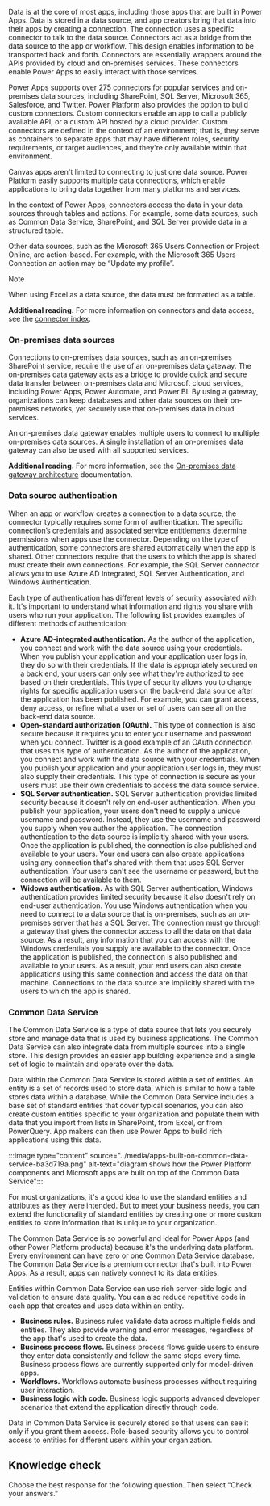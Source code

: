 Data is at the core of most apps, including those apps that are built in Power Apps. Data is stored in a data source, and app creators bring that data into their apps by creating a connection. The connection uses a specific connector to talk to the data source. Connectors act as a bridge from the data source to the app or workflow. This design enables information to be transported back and forth. Connectors are essentially wrappers around the APIs provided by cloud and on-premises services. These connectors enable Power Apps to easily interact with those services.

Power Apps supports over 275 connectors for popular services and on-premises data sources, including SharePoint, SQL Server, Microsoft 365, Salesforce, and Twitter. Power Platform also provides the option to build custom connectors. Custom connectors enable an app to call a publicly available API, or a custom API hosted by a cloud provider. Custom connectors are defined in the context of an environment; that is, they serve as containers to separate apps that may have different roles, security requirements, or target audiences, and they're only available within that environment.

Canvas apps aren't limited to connecting to just one data source. Power Platform easily supports multiple data connections, which enable applications to bring data together from many platforms and services.

In the context of Power Apps, connectors access the data in your data sources through tables and actions. For example, some data sources, such as Common Data Service, SharePoint, and SQL Server provide data in a structured table.

Other data sources, such as the Microsoft 365 Users Connection or Project Online, are action-based. For example, with the Microsoft 365 Users Connection an action may be “Update my profile”.

> [!NOTE]
> When using Excel as a data source, the data must be formatted as a table.

**Additional reading.** For more information on connectors and data access, see the [connector index](/connectors/index).

### On-premises data sources

Connections to on-premises data sources, such as an on-premises SharePoint service, require the use of an on-premises data gateway. The on-premises data gateway acts as a bridge to provide quick and secure data transfer between on-premises data and Microsoft cloud services, including Power Apps, Power Automate, and Power BI. By using a gateway, organizations can keep databases and other data sources on their on-premises networks, yet securely use that on-premises data in cloud services.

An on-premises data gateway enables multiple users to connect to multiple on-premises data sources. A single installation of an on-premises data gateway can also be used with all supported services.

**Additional reading.** For more information, see the [On-premises data gateway architecture](/data-integration/gateway/service-gateway-onprem-indepth) documentation.

### Data source authentication

When an app or workflow creates a connection to a data source, the connector typically requires some form of authentication. The specific connection’s credentials and associated service entitlements determine permissions when apps use the connector. Depending on the type of authentication, some connectors are shared automatically when the app is shared. Other connectors require that the users to which the app is shared must create their own connections. For example, the SQL Server connector allows you to use Azure AD Integrated, SQL Server Authentication, and Windows Authentication.

Each type of authentication has different levels of security associated with it. It's important to understand what information and rights you share with users who run your application. The following list provides examples of different methods of authentication:

 *  **Azure AD-integrated authentication.** As the author of the application, you connect and work with the data source using your credentials. When you publish your application and your application user logs in, they do so with their credentials. If the data is appropriately secured on a back end, your users can only see what they're authorized to see based on their credentials. This type of security allows you to change rights for specific application users on the back-end data source after the application has been published. For example, you can grant access, deny access, or refine what a user or set of users can see all on the back-end data source.
 *  **Open-standard authorization (OAuth).** This type of connection is also secure because it requires you to enter your username and password when you connect. Twitter is a good example of an OAuth connection that uses this type of authentication. As the author of the application, you connect and work with the data source with your credentials. When you publish your application and your application user logs in, they must also supply their credentials. This type of connection is secure as your users must use their own credentials to access the data source service.
 *  **SQL Server authentication.** SQL Server authentication provides limited security because it doesn't rely on end-user authentication. When you publish your application, your users don't need to supply a unique username and password. Instead, they use the username and password you supply when you author the application. The connection authentication to the data source is implicitly shared with your users. Once the application is published, the connection is also published and available to your users. Your end users can also create applications using any connection that's shared with them that uses SQL Server authentication. Your users can't see the username or password, but the connection will be available to them.
 *  **Widows authentication.** As with SQL Server authentication, Windows authentication provides limited security because it also doesn't rely on end-user authentication. You use Windows authentication when you need to connect to a data source that is on-premises, such as an on-premises server that has a SQL Server. The connection must go through a gateway that gives the connector access to all the data on that data source. As a result, any information that you can access with the Windows credentials you supply are available to the connector. Once the application is published, the connection is also published and available to your users. As a result, your end users can also create applications using this same connection and access the data on that machine. Connections to the data source are implicitly shared with the users to which the app is shared.

### Common Data Service

The Common Data Service is a type of data source that lets you securely store and manage data that is used by business applications. The Common Data Service can also integrate data from multiple sources into a single store. This design provides an easier app building experience and a single set of logic to maintain and operate over the data.

Data within the Common Data Service is stored within a set of entities. An entity is a set of records used to store data, which is similar to how a table stores data within a database. While the Common Data Service includes a base set of standard entities that cover typical scenarios, you can also create custom entities specific to your organization and populate them with data that you import from lists in SharePoint, from Excel, or from PowerQuery. App makers can then use Power Apps to build rich applications using this data.

:::image type="content" source="../media/apps-built-on-common-data-service-ba3d719a.png" alt-text="diagram shows how the Power Platform components and Microsoft apps are built on top of the Common Data Service":::


For most organizations, it's a good idea to use the standard entities and attributes as they were intended. But to meet your business needs, you can extend the functionality of standard entities by creating one or more custom entities to store information that is unique to your organization.

The Common Data Service is so powerful and ideal for Power Apps (and other Power Platform products) because it's the underlying data platform. Every environment can have zero or one Common Data Service database. The Common Data Service is a premium connector that's built into Power Apps. As a result, apps can natively connect to its data entities.

Entities within Common Data Service can use rich server-side logic and validation to ensure data quality. You can also reduce repetitive code in each app that creates and uses data within an entity.‎

 *  **Business rules.** Business rules validate data across multiple fields and entities. They also provide warning and error messages, regardless of the app that's used to create the data.
 *  **Business process flows.** Business process flows guide users to ensure they enter data consistently and follow the same steps every time. Business process flows are currently supported only for model-driven apps.
 *  **Workflows.** Workflows automate business processes without requiring user interaction.
 *  **Business logic with code.** Business logic supports advanced developer scenarios that extend the application directly through code.

Data in Common Data Service is securely stored so that users can see it only if you grant them access. Role-based security allows you to control access to entities for different users within your organization.

## Knowledge check

Choose the best response for the following question. Then select “Check your answers.”